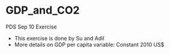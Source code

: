 # GDP_and_CO2
PDS Sep 10 Exercise
- This exercise is done by Su and Adil
- More details on GDP per capita variable: Constant 2010 US$

